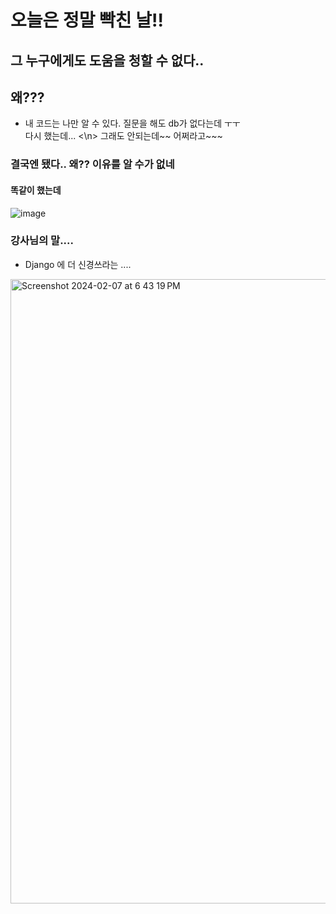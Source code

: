 # 오늘은 정말 빡친 날!!  
## 그 누구에게도 도움을 청할 수 없다..  
## 왜???
- 내 코드는 나만 알 수 있다. 질문을 해도 db가 없다는데 ㅜㅜ  
다시 했는데...
<\n>
그래도 안되는데~~ 어쩌라고~~~

### 결국엔 됐다.. 왜?? 이유를 알 수가 없네
#### 똑같이 했는데

![image](https://github.com/Seou0912/24_02_Flask_Class/assets/151927766/ee20c536-4c7f-4698-9e32-4301454f29b8)


### 강사님의 말....
- Django 에 더 신경쓰라는 .... 
<img width="999" alt="Screenshot 2024-02-07 at 6 43 19 PM" src="https://github.com/Seou0912/24_02_Flask_Class/assets/151927766/4913de71-78a0-436d-bc44-4c9348b1d355">
